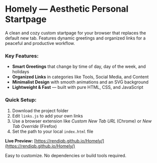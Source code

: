 # Homely — Aesthetic Personal Startpage

A clean and cozy custom startpage for your browser that replaces the default new tab. Features dynamic greetings and organized links for a peaceful and productive workflow.

### Key Features:
- **Smart Greetings** that change by time of day, day of the week, and holidays
- **Organized Links** in categories like Tools, Social Media, and Content
- **Minimalist Design** with smooth animations and an SVG background
- **Lightweight & Fast** — built with pure HTML, CSS, and JavaScript

### Quick Setup:
1. Download the project folder
2. Edit `links.js` to add your own links
3. Use a browser extension like *Custom New Tab URL* (Chrome) or *New Tab Override* (Firefox)
4. Set the path to your local `index.html` file

**Live Preview:** [https://rendiqb.github.io/Homely/](https://rendiqb.github.io/Homely/)

Easy to customize. No dependencies or build tools required.